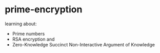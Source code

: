 # prime-encryption

learning about:
- Prime numbers
- RSA encryption and 
- Zero-Knowledge Succinct Non-Interactive Argument of Knowledge
